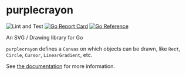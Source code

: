 # purplecrayon
![Lint and Test](https://github.com/jordan-bonecutter/purplecrayon/workflows/Main/badge.svg)
[![Go Report Card](https://goreportcard.com/badge/github.com/jordan-bonecutter/purplecrayon)](https://goreportcard.com/report/github.com/jordan-bonecutter/purplecrayon)
[![Go Reference](https://pkg.go.dev/badge/github.com/jordan-bonecutter/purplecrayon.svg)](https://pkg.go.dev/github.com/jordan-bonecutter/purplecrayon)

An SVG / Drawing library for Go

`purplecrayon` defines a `Canvas` on which objects can be drawn, like `Rect`, `Circle`, `Cursor`, `LinearGradient`, etc.

See [the documentation](https://pkg.go.dev/github.com/jordan-bonecutter/purplecrayon) for more information.
